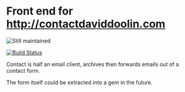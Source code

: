 # Front end for http://contactdaviddoolin.com 
![Still maintained](http://stillmaintained.com/jeffkreeftmeijer/stillmaintained.png "Still maintained") 


[![Build
Status](https://secure.travis-ci.org/doolin/contact.png)](http://travis-ci.org/doolin/contact)

Contact is half an email client, archives then forwards
emails out of a contact form. 

The form itself could be extracted into a gem in the
future.
